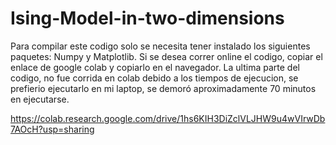 # Ising-Model-in-two-dimensions

Para compilar este codigo solo se necesita tener instalado los siguientes paquetes: Numpy y Matplotlib. 
Si se desea correr online el codigo, copiar el enlace de google colab y copiarlo en el navegador. La ultima parte del codigo, no fue corrida en colab debido a los tiempos de ejecucion, se prefierio ejecutarlo en mi laptop, se demoró aproximadamente 70 minutos en ejecutarse.

https://colab.research.google.com/drive/1hs6KIH3DiZclVLJHW9u4wVIrwDb7AOcH?usp=sharing
